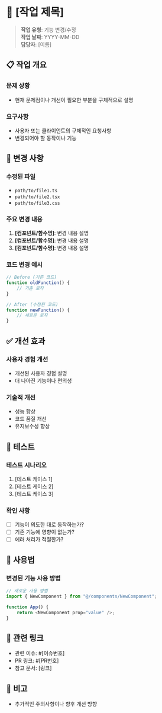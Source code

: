 # 🔄 [작업 제목]

> **작업 유형**: 기능 변경/수정  
> **작업 날짜**: YYYY-MM-DD  
> **담당자**: [이름]

## 📋 작업 개요

### 문제 상황

- 현재 문제점이나 개선이 필요한 부분을 구체적으로 설명

### 요구사항

- 사용자 또는 클라이언트의 구체적인 요청사항
- 변경되어야 할 동작이나 기능

## 🔧 변경 사항

### 수정된 파일

- `path/to/file1.ts`
- `path/to/file2.tsx`
- `path/to/file3.css`

### 주요 변경 내용

1. **[컴포넌트/함수명]**: 변경 내용 설명
2. **[컴포넌트/함수명]**: 변경 내용 설명
3. **[컴포넌트/함수명]**: 변경 내용 설명

### 코드 변경 예시

```typescript
// Before (기존 코드)
function oldFunction() {
	// 기존 로직
}

// After (수정된 코드)
function newFunction() {
	// 새로운 로직
}
```

## ✅ 개선 효과

### 사용자 경험 개선

- 개선된 사용자 경험 설명
- 더 나아진 기능이나 편의성

### 기술적 개선

- 성능 향상
- 코드 품질 개선
- 유지보수성 향상

## 🧪 테스트

### 테스트 시나리오

1. [테스트 케이스 1]
2. [테스트 케이스 2]
3. [테스트 케이스 3]

### 확인 사항

- [ ] 기능이 의도한 대로 동작하는가?
- [ ] 기존 기능에 영향이 없는가?
- [ ] 에러 처리가 적절한가?

## 📖 사용법

### 변경된 기능 사용 방법

```typescript
// 새로운 사용 방법
import { NewComponent } from "@/components/NewComponent";

function App() {
	return <NewComponent prop="value" />;
}
```

## 🔗 관련 링크

- 관련 이슈: #[이슈번호]
- PR 링크: #[PR번호]
- 참고 문서: [링크]

## 📝 비고

- 추가적인 주의사항이나 향후 개선 방향
